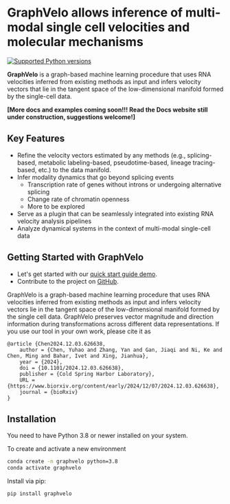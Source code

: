 # GraphVelo allows inference of multi-modal single cell velocities and molecular mechanisms

[![Supported Python versions](https://img.shields.io/badge/python-3.8-blue)](https://python.org)

**GraphVelo** is a graph-based machine learning procedure that uses RNA velocities inferred from existing methods as input and infers velocity vectors that lie in the tangent space of the low-dimensional manifold formed by the single-cell data.

**[More docs and examples coming soon!!! Read the Docs website still under construction, suggestions welcome!]**

## Key Features

- Refine the velocity vectors estimated by any methods (e.g., splicing-based, metabolic labeling-based, pseudotime-based, lineage tracing-based, etc.) to the data manifold.
- Infer modality dynamics that go beyond splicing events
    - Transcription rate of genes without introns or undergoing alternative splicing
    - Change rate of chromatin openness
    - More to be explored
- Serve as a plugin that can be seamlessly integrated into existing RNA velocity analysis pipelines
- Analyze dynamical systems in the context of multi-modal single-cell data

## Getting Started with GraphVelo

- Let's get started with our [quick start guide demo](https://graphvelo.readthedocs.io/en/latest/index.html).
- Contribute to the project on [GitHub](https://github.com/xing-lab-pitt/GraphVelo).

GraphVelo is a graph-based machine learning procedure that uses RNA velocities inferred from existing methods as input and infers velocity vectors lie in the tangent space of the low-dimensional manifold formed by the single cell data. GraphVelo preserves vector magnitude and direction information during transformations across different data representations. If you use our tool in your own work, please cite it as

```
@article {Chen2024.12.03.626638,
	author = {Chen, Yuhao and Zhang, Yan and Gan, Jiaqi and Ni, Ke and Chen, Ming and Bahar, Ivet and Xing, Jianhua},
	year = {2024},
	doi = {10.1101/2024.12.03.626638},
	publisher = {Cold Spring Harbor Laboratory},
	URL = {https://www.biorxiv.org/content/early/2024/12/07/2024.12.03.626638},
	journal = {bioRxiv}
}
```

## Installation

You need to have Python 3.8 or newer installed on your system. 

To create and activate a new environment
```bash
conda create -n graphvelo python=3.8
conda activate graphvelo
```

Install via pip:
```bash
pip install graphvelo
```
